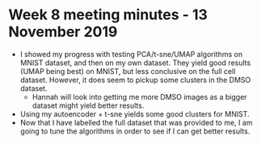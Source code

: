 # Week 8 meeting minutes - 13 November 2019

- I showed my progress with testing PCA/t-sne/UMAP algorithms on MNIST dataset, and then on my own dataset. They yield good results (UMAP being best) on MNIST, but less conclusive on the full cell dataset. However, it does seem to pickup some clusters in the DMSO dataset.
  - Hannah will look into getting me more DMSO images as a bigger dataset might yield better results.
- Using my autoencoder + t-sne yields some good clusters for MNIST.
- Now that I have labelled the full dataset that was provided to me, I am going to tune the algorithms in order to see if I can get better results. 
